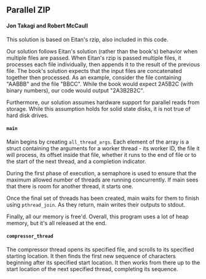 ## Parallel ZIP
#### Jon Takagi and Robert McCaull
This solution is based on Eitan's rzip, also included in this code.

Our solution follows Eitan's solution (rather than the book's) behavior when multiple files are passed.
When Eitan's rzip is passed multiple files, it processes each file individually, then appends it to the result of the previous file. The book's solution expects that the input files are concatenated together then processed.
As an example, consider the file containing "AABBB" and the file "BBCC". While the book would expect 2A5B2C (with binary numbers), our code would output "2A3B2B2C".

Furthermore, our solution assumes hardware support for parallel reads from storage. While this assumption holds for solid state disks, it is not true of hard disk drives.

#### `main`
Main begins by creating `all_thread_args`. Each element of the array is a struct containing the arguments for a worker thread - its worker ID, the file it will process, its offset inside that file, whether it runs to the end of file or to the start of the next thread, and a completion indicator.

During the first phase of execution, a semaphore is used to ensure that the maximum allowed number of threads are running concurrently. If main sees that there is room for another thread, it starts one.

Once the final set of threads has been created, main waits for them to finish using `pthread_join`. As they return, main writes their outputs to stdout.

Finally, all our memory is free'd. Overall, this program uses a lot of heap memory, but it's all released at the end.

#### `compressor_thread`
The compressor thread opens its specified file, and scrolls to its specified starting location. It then finds the first new sequence of characters beginning after its specified start location. It then works from there up to the start location of the next specified thread, completing its sequence.
